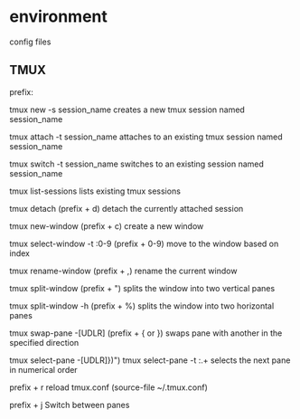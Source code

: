 # environment
config files

## TMUX
prefix: <C-j>

  tmux new -s session_name
creates a new tmux session named session_name

  tmux attach -t session_name
attaches to an existing tmux session named session_name

  tmux switch -t session_name
switches to an existing session named session_name

  tmux list-sessions
lists existing tmux sessions

  tmux detach (prefix + d)
detach the currently attached session

  tmux new-window (prefix + c)
create a new window

  tmux select-window -t :0-9 (prefix + 0-9)
move to the window based on index

  tmux rename-window (prefix + ,)
rename the current window

  tmux split-window (prefix + ")
splits the window into two vertical panes

  tmux split-window -h (prefix + %)
splits the window into two horizontal panes

  tmux swap-pane -[UDLR] (prefix + { or })
swaps pane with another in the specified direction

  tmux select-pane -[UDLR]})")
  tmux select-pane -t :.+
selects the next pane in numerical order

  prefix + r
reload tmux.conf  (source-file ~/.tmux.conf)

  prefix + j
Switch between panes
